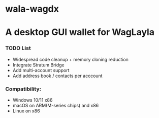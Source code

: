 # wala-wagdx
# A desktop GUI wallet for WagLayla

### TODO List
- Widespread code cleanup + memory cloning reduction
- Integrate Stratum Bridge
- Add multi-account support
- Add address book / contacts per acccount
### Compatibility:
- Windows 10/11 x86
- macOS on ARM(M-series chips) and x86
- Linux on x86

